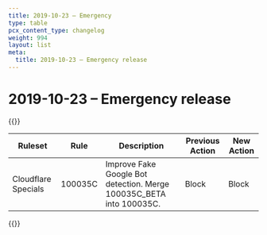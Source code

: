 ```yaml
---
title: 2019-10-23 – Emergency
type: table
pcx_content_type: changelog
weight: 994
layout: list
meta:
  title: 2019-10-23 – Emergency release
---
```


# 2019-10-23 – Emergency release

{{<table-wrap>}}

<table style="width: 100%">
  <thead>
    <tr>
      <th>Ruleset</th>
      <th>Rule</th>
      <th>Description</th>
      <th>Previous Action</th>
      <th>New Action</th>
    </tr>
  </thead>
  <tbody>
    <tr>
      <td>Cloudflare Specials</td>
      <td>100035C</td>
      <td>
        Improve Fake Google Bot detection. Merge 100035C_BETA into 100035C.
      </td>
      <td>Block</td>
      <td>Block</td>
    </tr>
  </tbody>
</table>
{{</table-wrap>}}
